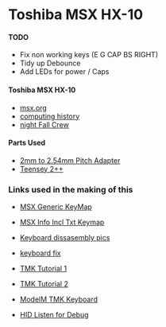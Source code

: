 Toshiba MSX HX-10
=================
#### TODO

 - Fix non working keys (E G CAP BS RIGHT)
 - Tidy up Debounce
 - Add LEDs for power / Caps
  
#### Toshiba MSX HX-10
 * [msx.org](https://www.msx.org/wiki/Toshiba_HX-10P)
 * [computing history](http://www.computinghistory.org.uk/det/15464/Toshiba-MSX-HX-10/)
 * [night Fall Crew](http://www.nightfallcrew.com/07/11/2010/toshiba-msx-home-computer-hx-10/)

#### Parts Used 

 * [2mm to 2.54mm Pitch Adapter](http://www.proto-advantage.com/store/product_info.php?products_id=3800084) 
 * [Teensey 2++](https://www.pjrc.com/store/teensypp.html)
 
### Links used in the making of this

 * [MSX Generic KeyMap](http://map.grauw.nl/articles/keymatrix.php)
 * [MSX Info Incl Txt Keymap](http://problemkaputt.de/portar.htm#peripheralinterface)


 * [Keyboard dissasembly pics](https://www.msx.org/forum/debates-en-espa-ol/hardware/ayuda-con-teclas-de-msxtoshiba-hx-10)
 * [keyboard fix](http://www.nightfallcrew.com/16/12/2015/toshiba-hx-10-64k-msx-keyboard-pad-fix/)
 
  
 * [TMK Tutorial 1](https://deskthority.net/workshop-f7/how-to-build-your-very-own-keyboard-firmware-t7177.html)
 * [TMK Tutorial 2](https://deskthority.net/workshop-f7/how-to-build-your-very-own-keyboard-firmware-t7177.html#p141386)

 * [ModelM TMK Keyboard](https://github.com/lmorchard/tmk_keyboard/tree/bdde5f9413ce5c3ea627f201b04f04fe371806ce/keyboard/modelm)
 * [HID Listen for Debug](/ekmps/shops/ultracabs/images/standard-joystick-set-with-mixed-pushbuttons.-90-p.jpg)
 